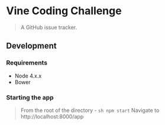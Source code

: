 # Vine Coding Challenge

> A GitHub issue tracker.

## Development

### Requirements

- Node 4.x.x
- Bower

### Starting the app

> From the root of the directory - ```sh npm start```
> Navigate to http://localhost:8000/app